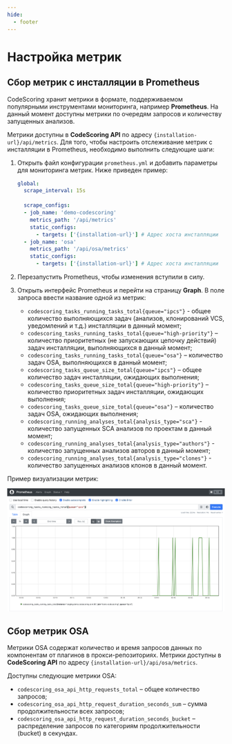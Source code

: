 ```yaml
---
hide:
  - footer
---
```

# Настройка метрик

## Cбор метрик с инсталляции в Prometheus

CodeScoring хранит метрики в формате, поддерживаемом популярными инструментами мониторинга, например **Prometheus**. На данный момент доступны метрики по очередям запросов и количеству запущенных анализов.

Метрики доступны в **CodeScoring API** по адресу `{installation-url}/api/metrics`. Для того, чтобы настроить отслеживание метрик с инсталляции в Prometheus, необходимо выполнить следующие шаги:

1. Открыть файл конфигурации `prometheus.yml` и добавить параметры для мониторинга метрик. Ниже приведен пример:

    ```yaml
    global:
      scrape_interval: 15s

      scrape_configs:
      - job_name: 'demo-codescoring'
        metrics_path: '/api/metrics'
        static_configs:
          - targets: ['{installation-url}'] # Адрес хоста инсталляции
      - job_name: 'osa'
        metrics_path: '/api/osa/metrics'
        static_configs:
          - targets: ['{installation-url}'] # Адрес хоста инсталляции
    ```

2. Перезапустить Prometheus, чтобы изменения вступили в силу.

3. Открыть интерфейс Prometheus и перейти на страницу **Graph**. В поле запроса ввеcти название одной из метрик:

    - `codescoring_tasks_running_tasks_total{queue="ipcs"}`  - общее количество выполняющихся задач (анализов, клонирований VCS, уведомлений и т.д.) инсталляции в данный момент;
    - `codescoring_tasks_running_tasks_total{queue="high-priority"}` – количество приоритетных (не запускающих цепочку действий) задач инсталляции, выполняющихся в данный момент;
    - `codescoring_tasks_running_tasks_total{queue="osa"}` – количество задач OSA, выполняющихся в данный момент;
    - `codescoring_tasks_queue_size_total{queue="ipcs"}` – общее количество задач инсталляции, ожидающих выполнения;
    - `codescoring_tasks_queue_size_total{queue="high-priority"}` – количество приоритетных задач инсталляции, ожидающих выполнения;
    - `codescoring_tasks_queue_size_total{queue="osa"}` – количество задач OSA, ожидающих выполнения;
    - `codescoring_running_analyses_total{analysis_type="sca"}` - количество запущенных SCA анализов по проектам в данный момент;
    - `codescoring_running_analyses_total{analysis_type="authors"}` - количество запущенных анализов авторов в данный момент;
    - `codescoring_running_analyses_total{analysis_type="clones"}` - количество запущенных анализов клонов в данный момент.

Пример визуализации метрик:

![Prometheus metrics](/assets/img/prometheus_metrics.png)

## Сбор метрик OSA

Метрики OSA содержат количество и время запросов данных по компонентам от плагинов в прокси-репозиториях. Метрики доступны в **CodeScoring API** по адресу `{installation-url}/api/osa/metrics`.

Доступны следующие метрики OSA:

- `codescoring_osa_api_http_requests_total` – общее количество запросов;
- `codescoring_osa_api_http_request_duration_seconds_sum` – сумма продолжительности всех запросов;
- `codescoring_osa_api_http_request_duration_seconds_bucket` – распределение запросов по категориям продолжительности (bucket) в секундах.

